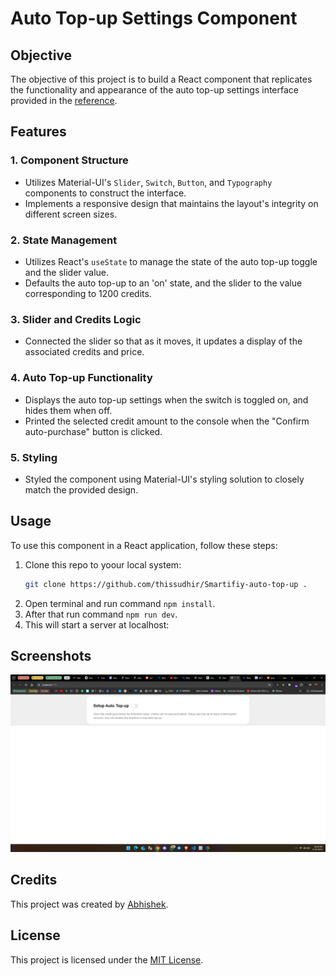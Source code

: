 # Auto Top-up Settings Component

## Objective

The objective of this project is to build a React component that replicates the functionality and appearance of the auto top-up settings interface provided in the [reference](https://www.figma.com/file/gmPF9wCZsPTVIzLnCU39m6/Assignment-%231?type=design&node-id=0-1&mode=design&t=6ocwalrOMm02dq1G-0).

## Features

### 1. Component Structure

- Utilizes Material-UI's `Slider`, `Switch`, `Button`, and `Typography` components to construct the interface.
- Implements a responsive design that maintains the layout's integrity on different screen sizes.

### 2. State Management

- Utilizes React's `useState` to manage the state of the auto top-up toggle and the slider value.
- Defaults the auto top-up to an 'on' state, and the slider to the value corresponding to 1200 credits.

### 3. Slider and Credits Logic

- Connected the slider so that as it moves, it updates a display of the associated credits and price.

### 4. Auto Top-up Functionality

- Displays the auto top-up settings when the switch is toggled on, and hides them when off.
- Printed the selected credit amount to the console when the "Confirm auto-purchase" button is clicked.

### 5. Styling

- Styled the component using Material-UI's styling solution to closely match the provided design.

## Usage

To use this component in a React application, follow these steps:

1. Clone this repo to yoour local system:
   ```bash
   git clone https://github.com/thissudhir/Smartifiy-auto-top-up .
   ```
2. Open terminal and run command `npm install`.
3. After that run command `npm run dev`.
4. This will start a server at localhost:

## Screenshots

![Toggled off](image.png)

## Credits

This project was created by [Abhishek](https://github.com/thissudhir/).

## License

This project is licensed under the [MIT License](LICENSE).
